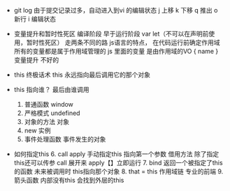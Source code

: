 - git log
  由于提交记录过多，自动进入到vi 的编辑状态
  j 上移
  k 下移
  q 推出
  o 新行
  i 编辑状态

-  变量提升和暂时性死区
    编译阶段  早于运行阶段
    var let（不可以在声明前使用，暂时性死区） 走两条不同的路
    js语言的特点， 在代码运行前确定作用域
    所有的变量都是属于作用域管理的
    js 里面的变量 是由作用域的VO { name }
    变量提升 不好的

-  this 终极话术
    this 永远指向最后调用它的那个对象

-  this 指向谁？  最后由谁调用
   1. 普通函数 window
   2. 严格模式  undefined
   3. 对象的方法 对象
   4. new  实例
   5. 事件处理函数  事件发生的对象
   
-  如何指定this
   6. call apply 手动指定this 指向第一个参数
      借用方法  除了指定this还可以传参
      call 展开来 apply【】立即运行
   7. bind 返回一个被指定了this的函数
       未来被调用时 this指向那个对象
   8. that = this 作用域链 专业的前端
   9. 箭头函数 内部没有this 会找到外层的this